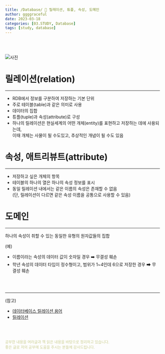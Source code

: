 ```yaml
---
title: /Database/ 💬 릴레이션, 튜플, 속성, 도메인
author: ggggraceful
date: 2023-03-18
categories: [03.STUDY, Database]
tags: [study, database]
---
```


<br/>
<br/>

![사진](https://user-images.githubusercontent.com/109974940/226102442-38f5a6b6-9615-4828-b9f3-c7f86b9da064.png")

# 릴레이션(relation) 

---

- RDB에서 정보를 구분하여 저장하는 기본 단위
- 주로 테이블(table)과 같은 의미로 사용
- 데이터의 집합
- 튜플(tuple)과 속성(attribute)로 구성
- 하나의 릴레이션은 현실세계의 어떤 개체(entity)를 표현하고 저장하는 데에 사용되는데,  
    이때 개체는 사물이 될 수도있고, 추상적인 개념이 될 수도 있음

# 속성, 애트리뷰트(attribute)

---

- 저장하고 싶은 개체의 항목
- 테이블의 하나의 열은 하나의 속성 정보를 표시
- 동일 릴레이션 내에서는 같은 이름의 속성은 존재할 수 없음  
  (단, 릴레이션이 다르면 같은 속성 이름을 공통으로 사용할 수 있음)


# 도메인

---

하나의 속성이 취할 수 있는 동일한 유형의 원자값들의 집합

(예)
- 이름이라는 속성의 데이터 값이 숫자일 경우 ➡️ 무결성 훼손
- 학년 속성의 데이터 타입이 정수형이고, 범위가 1~4인데 6으로 저장한 경우  ➡ 무결성 훼손












<br/>
<br/>

---

(참고)

- [데이터베이스 릴레이션 용어](https://jhnyang.tistory.com/108)
- [릴레이션](http://wiki.hash.kr/index.php/%EB%A6%B4%EB%A0%88%EC%9D%B4%EC%85%98)

<br/>
<br/>

<span style="font-size: 12px; color:  #cbce91"> 공부한 내용을 여러글과 책 읽은 내용을 바탕으로 정리하고 있습니다.</span>  
<span style="font-size: 12px; color:  #cbce91"> 좋은 글로 저의 공부에 도움을 주시는 분들께 감사드립니다. </span>

<!--

❤️면접예상질문 ❤️

-->

